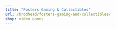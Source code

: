 ```yaml
---
title: "Fosters Gaming & Collectibles"
url: /brodhead/fosters-gaming-and-collectibles/
shop: video games
---
```

